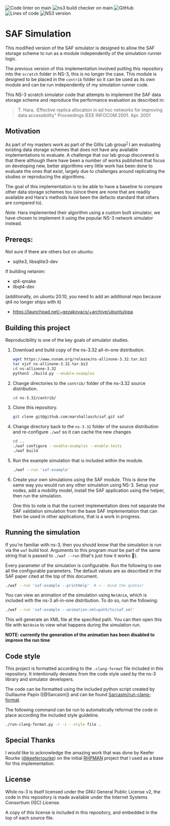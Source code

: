 ![Code linter on main](https://img.shields.io/github/workflow/status/marshallasch/saf/Clang-format/main?style=plastic)
![ns3 build checker on main](https://img.shields.io/github/workflow/status/marshallasch/saf/build-ns3/main?style=plastic)
![GitHub](https://img.shields.io/github/license/marshallasch/saf?style=plastic)
![Lines of code](https://img.shields.io/tokei/lines/github/marshallasch/saf?style=plastic)
![NS3 version](https://img.shields.io/badge/NS--3-3.32-blueviolet?style=plastic)

# SAF Simulation

This modified version of the SAF simulator is designed to allow the SAF storage scheme
to run as a module independently of the simulation runner logic. 

The previous version of this implementation involved putting this repository into the 
`scratch` folder in NS-3, this is no longer the case. 
This module is designed to be placed in the `contrib` folder so it can be used as its own module
and can be run independently of my simulation runner code. 

This NS-3 scratch simulator code that attempts to implement the SAF data storage
scheme and reproduce the performance evaluation as described in:

> T. Hara, :Effective replica allocation in ad hoc networks for improving data
> accessibility" Proceedings IEEE INFOCOM 2001. Apr. 2001


## Motivation

As part of my masters work as part of the Gillis Lab group<sup>[1]</sup> I am
evaluating existing data storage schemes that does not have any available
implementations to evaluate.
A challenge that our lab group discovered is that there although there have been
a number of works published that focus on developing new, better algorithms
very little work has been done to evaluate the ones that exist, largely due to
challenges around replicating the studies or reproducing the algorithms.

The goal of this implementation is to be able to have a baseline to compare other
data storage schemes too (since there are none that are readily available
and Hara's methods have been the defacto standard that others are compared to).

*Note*: Hara implemented their algorithm using a custom built simulator, we have
chosen to implement it using the popular NS-3 network simulator instead.

## Prereqs:
Not sure if there are others but on ubuntu:
- sqlite3, libsqlite3-dev

If building netanim:
- qt4-qmake
- libqt4-dev

(additionally, on ubuntu 20.10, you need to add an additional repo because qt4 no longer ships with it)
- https://launchpad.net/~gezakovacs/+archive/ubuntu/ppa

## Building this project

Reproducibility is one of the key goals of simulator studies.

 1. Download and build copy of the ns-3.32 all-in-one distribution.

    ```sh
    wget https://www.nsnam.org/release/ns-allinone-3.32.tar.bz2
    tar xjvf ns-allinone-3.32.tar.bz2
    cd ns-allinone-3.32
    python3 ./build.py --enable-examples
    ```

 2. Change directories to the `contrib/` folder of the ns-3.32 source
    distribution.

    ```sh
    cd ns-3.32/contrib/
    ```

 3. Clone this repository.

    ```sh
    git clone git@github.com:marshallasch/saf.git saf
    ```

4. Change directory back to the `ns-3.32` folder of the source distribution
   and re-configure `./waf` so it can cache the new changes

   ```sh
   cd ..
   ./waf configure --enable-examples --enable-tests
   ./waf build
   ```

5. Run the example simulation that is included within the module.

   ```sh
   ./waf --run 'saf-example'
   ```

6. Create your own simulations using the SAF module. 
   This is done the same way you would run any other simulation using NS-3. 
   Setup your nodes, add a mobility model, install the SAF application using the
   helper, then run the simulation. 

   One this to note is that the current implementation does not separate the SAF
   validation simulation from the base SAF implementation that can then be used 
   in other applications, that is a work in progress.

## Running the simulation

If you're familiar with ns-3, then you should know that the simulation is run
via the `waf` build tool. Arguments to this program *must* be part of the same
string that is passed to `./waf --run` (that's just how it works :shrug:).

Every parameter of the simulation is configurable. Run the following to see
all the configurable parameters. The default values are as described in the
SAF paper cited at the top of this document.

```sh
./waf --run 'saf-example --printHelp'  # <-- mind the quotes!
```

You can view an animation of the simulation using `NetAnim`, which is included
with the ns-3 all-in-one distribution. To do so, run the following:

```sh
./waf --run 'saf-example --animation-xml=path/to/saf.xml'
```

This will generate an XML file at the specified path. You can then open this
file with `NetAnim` to view what happens during the simulation run.

**NOTE: currently the generation of the animation has been disabled to improve the run time**

## Code style

This project is formatted according to the `.clang-format` file included in this repository. It intentionally deviates from the code style used by the ns-3 library and simulator developers.

The code can be formatted using the included python script created by Guillaume Papin ([@Sarcasm]) and can be found [Sarcasm/run-clang-format].


The following command can be run to automatically reformat the code in place according the included style guideline.

```sh
./run-clang-format.py -r -i --style file .
```

## Special Thanks

I would like to acknowledge the amazing work that was done by Keefer Rourke ([@keeferrourke])
on the initial [RHPMAN] project that I used as a base for this implementation.


## License
While ns-3 is itself licensed under the GNU General Public License v2, the code in this repository is made available under the Internet Systems Consortium (ISC) License.

A copy of this license is included in this repository, and embedded in the top of each source file.

<!-- links -->

[1]: https://danielgillis.wordpress.com/students/
[RHPMAN]: https://github.com/keeferrourke/rhpman-sim
[@keeferrourke]: https://github.com/keeferrourke
[Sarcasm]: https://github.com/Sarcasm
[Sarcasm/run-clang-format]: https://github.com/Sarcasm/run-clang-format
